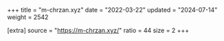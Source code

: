 +++
title = "m-chrzan.xyz"
date = "2022-03-22"
updated = "2024-07-14"
weight = 2542

[extra]
source = "https://m-chrzan.xyz/"
ratio = 44
size = 2
+++
